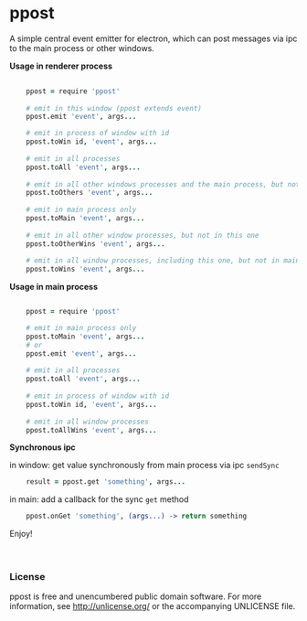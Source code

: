 # ppost

A simple central event emitter for electron, which can post messages via ipc to the main process or other windows.
  
**Usage in renderer process**
```coffee
      
    ppost = require 'ppost'
    
    # emit in this window (ppost extends event)
    ppost.emit 'event', args...

    # emit in process of window with id
    ppost.toWin id, 'event', args...
    
    # emit in all processes
    ppost.toAll 'event', args...
    
    # emit in all other windows processes and the main process, but not in this one
    ppost.toOthers 'event', args...
    
    # emit in main process only
    ppost.toMain 'event', args...
    
    # emit in all other window processes, but not in this one
    ppost.toOtherWins 'event', args...
    
    # emit in all window processes, including this one, but not in main
    ppost.toWins 'event', args...
```  
  
**Usage in main process**
```coffee

    ppost = require 'ppost'

    # emit in main process only
    ppost.toMain 'event', args... 
    # or 
    ppost.emit 'event', args...
    
    # emit in all processes
    ppost.toAll 'event', args...
    
    # emit in process of window with id
    ppost.toWin id, 'event', args...
    
    # emit in all window processes
    ppost.toAllWins 'event', args...    
```

**Synchronous ipc**

in window: get value synchronously from main process via ipc `sendSync`

```coffee
    result = ppost.get 'something', args...
```

in main: add a callback for the sync `get` method

```coffee    
    ppost.onGet 'something', (args...) -> return something
```
    
Enjoy!
<br>  
<br>  

### License    
   
ppost is free and unencumbered public domain software. For more information, see http://unlicense.org/ or the accompanying UNLICENSE file.
  